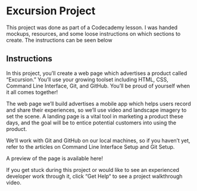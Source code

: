 # Excursion Project
This project was done as part of a Codecademy lesson. I was handed mockups, resources, and some loose instructions on which sections to create. The instructions can be seen below

## Instructions
In this project, you’ll create a web page which advertises a product called “Excursion.” You’ll use your growing toolset including HTML, CSS, Command Line Interface, Git, and GitHub. You’ll be proud of yourself when it all comes together!

The web page we’ll build advertises a mobile app which helps users record and share their experiences, so we’ll use video and landscape imagery to set the scene. A landing page is a vital tool in marketing a product these days, and the goal will be to entice potential customers into using the product.

We’ll work with Git and GitHub on our local machines, so if you haven’t yet, refer to the articles on Command Line Interface Setup and Git Setup.

A preview of the page is available here!

If you get stuck during this project or would like to see an experienced developer work through it, click “Get Help“ to see a project walkthrough video.
